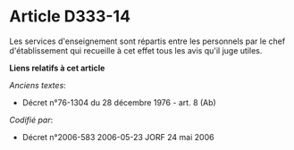 # Article D333-14

Les services d'enseignement sont répartis entre les personnels par le chef d'établissement qui recueille à cet effet tous les
avis qu'il juge utiles.

**Liens relatifs à cet article**

_Anciens textes_:

  - Décret n°76-1304 du 28 décembre 1976 - art. 8 (Ab)

_Codifié par_:

  - Décret n°2006-583 2006-05-23 JORF 24 mai 2006
